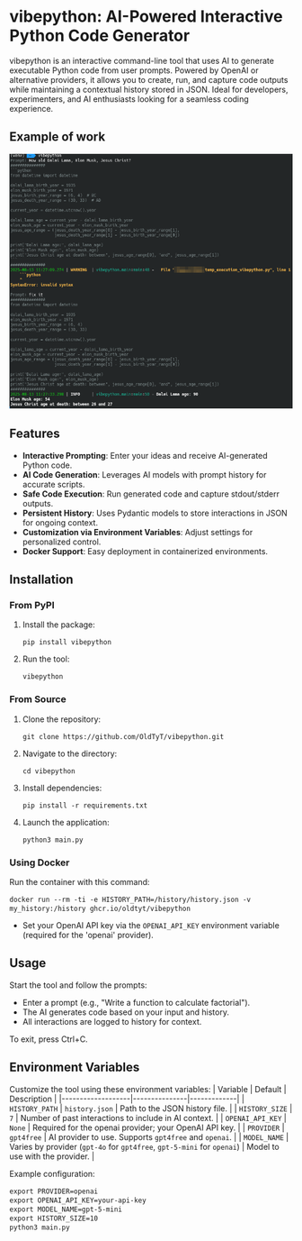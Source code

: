 # vibepython: AI-Powered Interactive Python Code Generator

vibepython is an interactive command-line tool that uses AI to generate executable Python code from user prompts. Powered by OpenAI or alternative providers, it allows you to create, run, and capture code outputs while maintaining a contextual history stored in JSON. Ideal for developers, experimenters, and AI enthusiasts looking for a seamless coding experience.

## Example of work

![alt text](https://raw.githubusercontent.com/OldTyT/vibepython/main/resources/img/example.png)


## Features
- **Interactive Prompting**: Enter your ideas and receive AI-generated Python code.
- **AI Code Generation**: Leverages AI models with prompt history for accurate scripts.
- **Safe Code Execution**: Run generated code and capture stdout/stderr outputs.
- **Persistent History**: Uses Pydantic models to store interactions in JSON for ongoing context.
- **Customization via Environment Variables**: Adjust settings for personalized control.
- **Docker Support**: Easy deployment in containerized environments.

## Installation

### From PyPI
1. Install the package:
   ```
   pip install vibepython
   ```
2. Run the tool:
   ```
   vibepython
   ```

### From Source
1. Clone the repository:
   ```
   git clone https://github.com/OldTyT/vibepython.git
   ```
2. Navigate to the directory:
   ```
   cd vibepython
   ```
3. Install dependencies:
   ```
   pip install -r requirements.txt
   ```
4. Launch the application:
   ```
   python3 main.py
   ```

### Using Docker
Run the container with this command:
```
docker run --rm -ti -e HISTORY_PATH=/history/history.json -v my_history:/history ghcr.io/oldtyt/vibepython
```
- Set your OpenAI API key via the `OPENAI_API_KEY` environment variable (required for the 'openai' provider).

## Usage
Start the tool and follow the prompts:
- Enter a prompt (e.g., "Write a function to calculate factorial").
- The AI generates code based on your input and history.
- All interactions are logged to history for context.

To exit, press Ctrl+C.

## Environment Variables
Customize the tool using these environment variables:
| Variable          | Default       | Description |
|-------------------|---------------|-------------|
| `HISTORY_PATH` | `history.json` | Path to the JSON history file. |
| `HISTORY_SIZE` | `7` | Number of past interactions to include in AI context. |
| `OPENAI_API_KEY` | `None` | Required for the openai provider; your OpenAI API key. |
| `PROVIDER` | `gpt4free` | AI provider to use. Supports `gpt4free` and `openai`. |
| `MODEL_NAME` | Varies by provider (`gpt-4o` for `gpt4free`, `gpt-5-mini` for `openai`) | Model to use with the provider. |

Example configuration:
```
export PROVIDER=openai
export OPENAI_API_KEY=your-api-key
export MODEL_NAME=gpt-5-mini
export HISTORY_SIZE=10
python3 main.py
```

